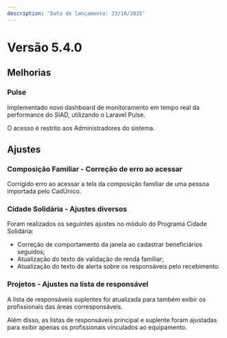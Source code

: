```yaml
---
description: 'Data de lançamento: 23/10/2025'
---
```


# Versão 5.4.0

## Melhorias

### Pulse

Implementado novo dashboard de monitoramento em tempo real da performance do SIAD, utilizando o Laravel Pulse.

O acesso é restrito aos Administradores do sistema.

## Ajustes

### Composição Familiar - Correção de erro ao acessar

Corrigido erro ao acessar a tela da composição familiar de uma pessoa importada pelo CadÚnico.

### Cidade Solidária - Ajustes diversos

Foram realizados os seguintes ajustes no módulo do Programa Cidade Solidária:

* Correção de comportamento da janela ao cadastrar beneficiários seguidos;
* Atualização do texto de validação de renda familiar;
* Atualização do texto de alerta sobre os responsáveis pelo recebimento.

### Projetos - Ajustes na lista de responsável

A lista de responsáveis suplentes foi atualizada para também exibir os profissionais das áreas corresponsáveis.

Além disso, as listas de responsáveis principal e suplente foram ajustadas para exibir apenas os profissionais vinculados ao equipamento.
